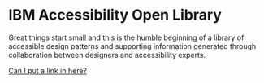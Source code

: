 # IBM Accessibility Open Library

Great things start small and this is the humble beginning of a library of accessible design patterns and supporting information generated through collaboration between designers and accessibility experts.

<a href="">Can I put a link in here?</a>
